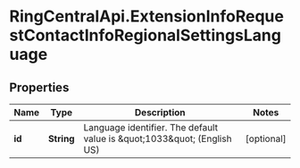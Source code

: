 # RingCentralApi.ExtensionInfoRequestContactInfoRegionalSettingsLanguage

## Properties
Name | Type | Description | Notes
------------ | ------------- | ------------- | -------------
**id** | **String** | Language identifier. The default value is \&quot;1033\&quot; (English US) | [optional] 


